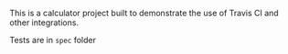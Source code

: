 <!-- [![Codacy Badge](https://api.codacy.com/project/badge/Grade/8a0277a4550a4b3ebdf16d2a80fcc782)](https://app.codacy.com/app/vsrnth/calc?utm_source=github.com&utm_medium=referral&utm_content=vsrnth/calc&utm_campaign=Badge_Grade_Dashboard) -->
<!-- [![Build Status](https://travis-ci.org/vsrnth/calc.svg?branch=master)](https://travis-ci.org/vsrnth/calc) -->

This is a calculator project built to demonstrate the use of Travis CI and other integrations.

Tests are in ```spec``` folder